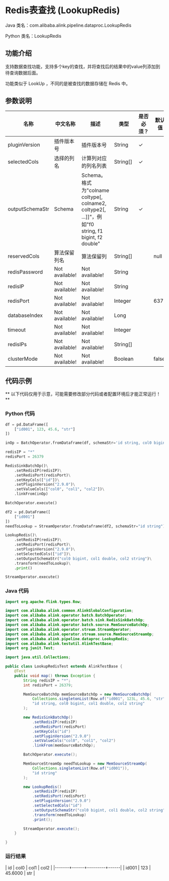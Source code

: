 # Redis表查找 (LookupRedis)
Java 类名：com.alibaba.alink.pipeline.dataproc.LookupRedis

Python 类名：LookupRedis


## 功能介绍
支持数据查找功能，支持多个key的查找，并将查找后的结果中的value列添加到待查询数据后面。

功能类似于 LookUp ，不同的是被查找的数据存储在 Redis 中。

## 参数说明

| 名称 | 中文名称 | 描述 | 类型 | 是否必须？ | 默认值 |
| --- | --- | --- | --- | --- | --- |
| pluginVersion | 插件版本号 | 插件版本号 | String | ✓ |  |
| selectedCols | 选择的列名 | 计算列对应的列名列表 | String[] | ✓ |  |
| outputSchemaStr | Schema | Schema。格式为"colname coltype[, colname2, coltype2[, ...]]"，例如"f0 string, f1 bigint, f2 double" | String | ✓ |  |
| reservedCols | 算法保留列名 | 算法保留列 | String[] |  | null |
| redisPassword | Not available! | Not available! | String |  |  |
| redisIP | Not available! | Not available! | String |  |  |
| redisPort | Not available! | Not available! | Integer |  | 6379 |
| databaseIndex | Not available! | Not available! | Long |  |  |
| timeout | Not available! | Not available! | Integer |  |  |
| redisIPs | Not available! | Not available! | String[] |  |  |
| clusterMode | Not available! | Not available! | Boolean |  | false |


## 代码示例

** 以下代码仅用于示意，可能需要修改部分代码或者配置环境后才能正常运行！**

### Python 代码
```python
df = pd.DataFrame([
    ["id001", 123, 45.6, "str"]
])

inOp = BatchOperator.fromDataframe(df, schemaStr='id string, col0 bigint, col1 double, col2 string')

redisIP = "*"
redisPort = 26379

RedisSinkBatchOp()\
	.setRedisIP(redisIP)\
	.setRedisPort(redisPort)\
	.setKeyCols(["id"])\
	.setPluginVersion("2.9.0")\
	.setValueCols(["col0", "col1", "col2"])\
	.linkFrom(inOp)

BatchOperator.execute()

df2 = pd.DataFrame([
    ["id001"]
])
needToLookup = StreamOperator.fromDataframe(df2, schemaStr="id string")

LookupRedis()\
	.setRedisIP(redisIP)\
	.setRedisPort(redisPort)\
	.setPluginVersion("2.9.0")\
	.setSelectedCols(["id"])\
	.setOutputSchemaStr("col0 bigint, col1 double, col2 string")\
	.transform(needToLookup)\
	.print()

StreamOperator.execute()
```
### Java 代码
```java
import org.apache.flink.types.Row;

import com.alibaba.alink.common.AlinkGlobalConfiguration;
import com.alibaba.alink.operator.batch.BatchOperator;
import com.alibaba.alink.operator.batch.sink.RedisSinkBatchOp;
import com.alibaba.alink.operator.batch.source.MemSourceBatchOp;
import com.alibaba.alink.operator.stream.StreamOperator;
import com.alibaba.alink.operator.stream.source.MemSourceStreamOp;
import com.alibaba.alink.pipeline.dataproc.LookupRedis;
import com.alibaba.alink.testutil.AlinkTestBase;
import org.junit.Test;

import java.util.Collections;

public class LookupRedisTest extends AlinkTestBase {
	@Test
	public void map() throws Exception {
		String redisIP = "*";
		int redisPort = 26379;

		MemSourceBatchOp memSourceBatchOp = new MemSourceBatchOp(
			Collections.singletonList(Row.of("id001", 123L, 45.6, "str")),
			"id string, col0 bigint, col1 double, col2 string"
		);

		new RedisSinkBatchOp()
			.setRedisIP(redisIP)
			.setRedisPort(redisPort)
			.setKeyCols("id")
			.setPluginVersion("2.9.0")
			.setValueCols("col0", "col1", "col2")
			.linkFrom(memSourceBatchOp);

		BatchOperator.execute();

		MemSourceStreamOp needToLookup = new MemSourceStreamOp(
			Collections.singletonList(Row.of("id001")),
			"id string"
		);

		new LookupRedis()
			.setRedisIP(redisIP)
			.setRedisPort(redisPort)
			.setPluginVersion("2.9.0")
			.setSelectedCols("id")
			.setOutputSchemaStr("col0 bigint, col1 double, col2 string")
			.transform(needToLookup)
			.print();

		StreamOperator.execute();
	}

}
```

### 运行结果
| id    | col0 |    col1 | col2 |
|-------+------+---------+------|
| id001 |  123 | 45.6000 | str  |
